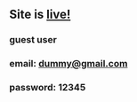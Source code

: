 ## Site is [live!](https://shotur.netlify.app/)


### guest user 
### email: dummy@gmail.com 
### password: 12345
